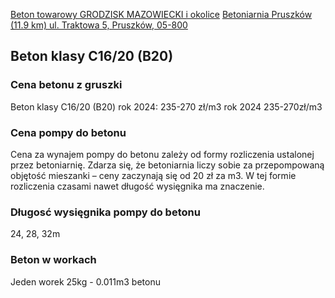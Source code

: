 [Beton towarowy
GRODZISK MAZOWIECKI i okolice](https://www.beton-towarowy.pl/grodzisk-mazowiecki/)
[Betoniarnia Pruszków (11.9 km) ul. Traktowa 5, Pruszków, 05-800](https://www.cemex.pl)

## Beton klasy C16/20 (B20)

### Cena betonu z gruszki
Beton klasy C16/20 (B20) rok 2024: 235-270 zł/m3 rok 2024 235-270zł/m3

### Cena pompy do betonu
Cena za wynajem pompy do betonu zależy od formy rozliczenia ustalonej przez betoniarnię. Zdarza się, że betoniarnia liczy sobie za przepompowaną objętość mieszanki – ceny zaczynają się od 20 zł za m3. W tej formie rozliczenia czasami nawet długość wysięgnika ma znaczenie.

### Długosć wysięgnika pompy do betonu
24, 28, 32m

### Beton w workach
Jeden worek 25kg - 0.011m3 betonu